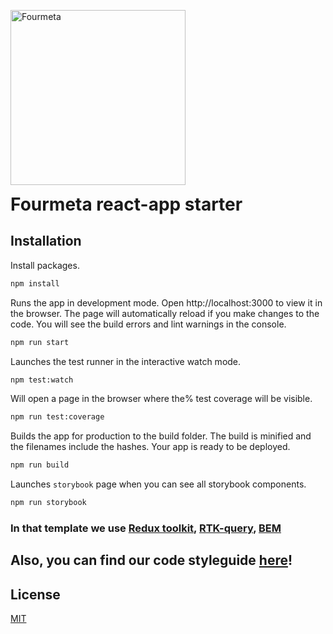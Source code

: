 <p>
  <a href="https://fourmeta.com/">
    <img alt="Fourmeta" src="https://images.ctfassets.net/thcqg7dlw2tl/T8h3qdcLmNF3pPk1xeipC/4147a0dfa00989a065b6bb97458f7984/logo4.svg" width="280" />
  </a>
</p>
<h1 style="padding: 0; margin: 0">
  Fourmeta react-app starter
</h1>

## Installation

Install packages.

```bash
npm install
```
Runs the app in development mode.
Open http://localhost:3000 to view it in the browser.
The page will automatically reload if you make changes to the code.
You will see the build errors and lint warnings in the console.

```bash
npm run start
```

Launches the test runner in the interactive watch mode.

```bash
npm test:watch
```

Will open a page in the browser where the% test coverage will be visible.

```bash
npm run test:coverage
```

Builds the app for production to the build folder.
The build is minified and the filenames include the hashes.
Your app is ready to be deployed.

```bash
npm run build
```

Launches `storybook` page when you can see all storybook components.


```bash
npm run storybook
```

### In that template we use [Redux toolkit](https://redux-toolkit.js.org/tutorials/typescript), [RTK-query](https://redux-toolkit.js.org/rtk-query/overview), [BEM](https://ru.bem.info/methodology/)

## Also, you can find our code styleguide [here](https://docs.google.com/document/d/1TrwhOrgLUKfY74nbcaVb_FPAXja_wtlXPSSzHMmDWzA/edit?usp=sharing)!

## License
[MIT](https://choosealicense.com/licenses/mit/)
